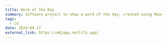 ```yaml
---
title: Word of the Day
summary: Software project to show a word of the day, created using React + Vite for frontend and REST APIs. GitHub repo [here](https://github.com/janealsh/french-app).
tags:
  - CV
date: 2024-09-17
external_link: https://mdjapp.netlify.app/
---
```

